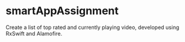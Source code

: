 # smartAppAssignment

Create a list of top rated and currently playing video, developed using RxSwift and Alamofire.
